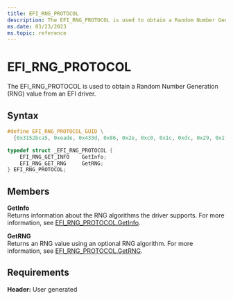 ```yaml
---
title: EFI_RNG_PROTOCOL
description: The EFI_RNG_PROTOCOL is used to obtain a Random Number Generation (RNG) value from an EFI driver.
ms.date: 03/23/2023
ms.topic: reference
---
```


# EFI_RNG_PROTOCOL

The EFI_RNG_PROTOCOL is used to obtain a Random Number Generation (RNG) value from an EFI driver.

## Syntax

```cpp
#define EFI_RNG_PROTOCOL_GUID \
  {0x3152bca5, 0xeade, 0x433d, 0x86, 0x2e, 0xc0, 0x1c, 0xdc, 0x29, 0x1f, 0x44};

typedef struct _EFI_RNG_PROTOCOL {
    EFI_RNG_GET_INFO    GetInfo;
    EFI_RNG_GET_RNG     GetRNG;
} EFI_RNG_PROTOCOL;
```

## Members

**GetInfo**  
Returns information about the RNG algorithms the driver supports. For more information, see [EFI_RNG_PROTOCOL.GetInfo](efi-rng-protocol-getinfo.md).

**GetRNG**  
Returns an RNG value using an optional RNG algorithm. For more information, see [EFI_RNG_PROTOCOL.GetRNG](efi-rng-protocol-getrng.md).

## Requirements

**Header:** User generated
